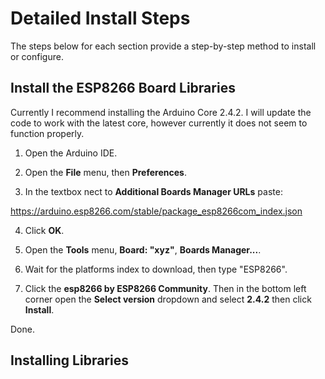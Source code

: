 # Detailed Install Steps
The steps below for each section provide a step-by-step method to install or configure.

## Install the ESP8266 Board Libraries
Currently I recommend installing the Arduino Core 2.4.2. I will update the code to work with the latest core, however currently it does not seem to function properly.

1. Open the Arduino IDE.

2. Open the **File** menu, then **Preferences**.

3. In the textbox nect to **Additional Boards Manager URLs** paste:

https://arduino.esp8266.com/stable/package_esp8266com_index.json

4. Click **OK**.

5. Open the **Tools** menu, **Board: "xyz"**, **Boards Manager...**.

6. Wait for the platforms index to download, then type "ESP8266".

7. Click the **esp8266 by ESP8266 Community**. Then in the bottom left corner open the **Select version** dropdown and select **2.4.2** then click **Install**.

Done.

## Installing Libraries